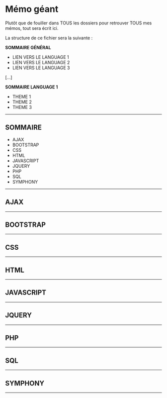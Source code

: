 # Mémo géant

Plutôt que de fouiller dans TOUS les dossiers pour retrouver TOUS mes mémos, tout sera écrit ici. 

La structure de ce fichier sera la suivante : 

**SOMMAIRE GÉNÉRAL**

- LIEN VERS LE LANGUAGE 1
- LIEN VERS LE LANGUAGE 2
- LIEN VERS LE LANGUAGE 3

[...]

**SOMMAIRE LANGUAGE 1**

- THEME 1 
- THEME 2 
- THEME 3


---

## SOMMAIRE

- AJAX
- BOOTSTRAP
- CSS
- HTML
- JAVASCRIPT
- JQUERY
- PHP
- SQL
- SYMPHONY

---

## AJAX

---

## BOOTSTRAP

---

## CSS

---

## HTML

---

## JAVASCRIPT

---

## JQUERY

---

## PHP

---

## SQL

---

## SYMPHONY

---
